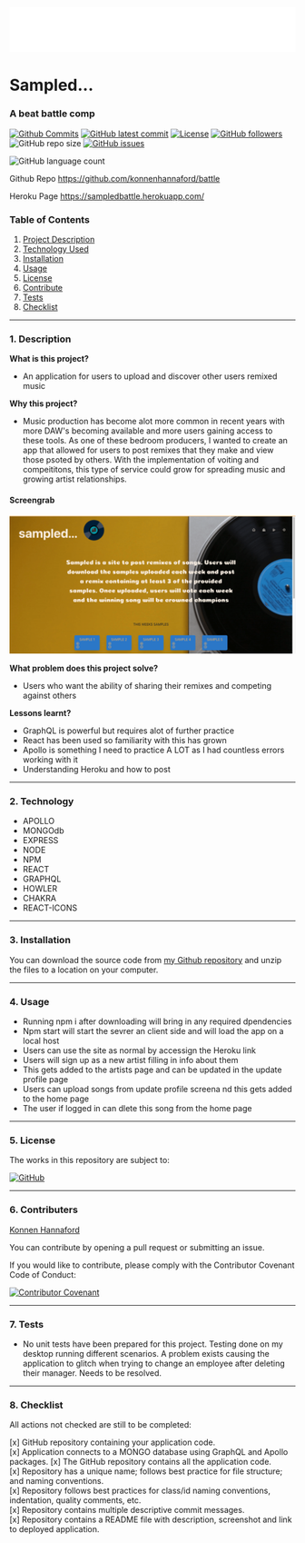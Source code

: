 ![Konnen Hannaford](./client/src/_HH_DJ2PP2.png)
# Sampled...
### A beat battle comp


[![Github Commits](https://img.shields.io/github/commit-activity/w/konnenhannaford/battle)](https://github.com/konnenhannaford/battle/commits)
[![GitHub latest commit](https://img.shields.io/github/last-commit/konnenhannaford/battle)](https://github.com/konnenhannaford/battle/branches)
[![License](https://img.shields.io/badge/License-MIT-blue.svg)](https://choosealicense.com/licenses/mit/)
[![GitHub followers](https://img.shields.io/github/followers/konnenhannaford.svg)]()
![GitHub repo size](https://img.shields.io/github/repo-size/konnenhannaford/battle)
[![GitHub issues](https://img.shields.io/github/issues/konnenhannaford/battle)](https://img.shields.io/github/issues/konnenhannaford/battle)

![GitHub language count](https://img.shields.io/github/languages/count/konnenhannaford/battle)

Github Repo
https://github.com/konnenhannaford/battle

Heroku Page
https://sampledbattle.herokuapp.com/

### Table of Contents  
  
   1. [Project Description](#1-description)
   2. [Technology Used](#2-technology)
   3. [Installation](#3-installation)
   4. [Usage](#4-usage)
   5. [License](#5-license)
   6. [Contribute](#6-how-to-contribute)
   7. [Tests](#7-tests)
   8. [Checklist](#8-checklist)

---
### 1. Description  

**What is this project?**  
* An application for users to upload and discover other users remixed music  

**Why this project?**  
* Music production has become alot more common in recent years with more DAW's becoming available and more users gaining access to these tools.  As one of these bedroom producers, I wanted to create an app that allowed for users to post remixes that they make and view those psoted by others.  With the implementation of voiting and compeititons, this type of service could grow for spreading music and growing artist relationships.  

#### Screengrab

![Screengrab](./sssite.png) 


**What problem does this project solve?**  
* Users who want the ability of sharing their remixes and competing against others


**Lessons learnt?**  
* GraphQL is powerful but requires alot of further practice 
* React has been used so familiarity with this has grown
* Apollo is something I need to practice A LOT as I had countless errors working with it
* Understanding Heroku and how to post

---
### 2. Technology

- APOLLO
- MONGOdb
- EXPRESS
- NODE
- NPM
- REACT
- GRAPHQL
- HOWLER
- CHAKRA
- REACT-ICONS

  
---
### 3. Installation 
You can download the source code from [my Github repository](https://github.com/konnenhannaford/battle) and unzip the files to a location on your computer. 

---

### 4. Usage  
- Running npm i after downloading will bring in any required dpendencies
- Npm start will start the sevrer an client side and will load the app on a local host
- Users can use the site as normal by accessign the Heroku link
- Users will sign up as a new artist filling in info about them
- This gets added to the artists page and can be updated in the update profile page
- Users can upload songs from update profile screena nd this gets added to the home page
- The user if logged in can dlete this song from the home page



---
### 5. License  
 The works in this repository are subject to:  

[![GitHub](https://img.shields.io/github/license/Mark33Mark/movie-scheduler)](doc/LICENSE.md)

---
### 6. Contributers  
[Konnen Hannaford](https://github.com/konnenhannaford)

You can contribute by opening a pull request or submitting an issue.

 If you would like to contribute, please comply with the Contributor Covenant Code of Conduct:  

[![Contributor Covenant](https://img.shields.io/badge/Contributor%20Covenant-2.1-4baaaa.svg)](doc/code_of_conduct.md)

---
### 7. Tests  
- No unit tests have been prepared for this project.  Testing done on my desktop running different scenarios.  A problem exists causing the application to glitch when trying to change an employee after deleting their manager.  Needs to be resolved.

---
### 8. Checklist  
 All actions not checked are still to be completed:

 [x]  GitHub repository containing your application code.  
 [x]  Application connects to a MONGO database using GraphQL and Apollo  packages.
 [x]  The GitHub repository contains all the application code.  
 [x]  Repository has a unique name; follows best practice for file structure; and naming conventions.  
 [x]  Repository follows best practices for class/id naming conventions, indentation, quality comments, etc.  
 [x]  Repository contains multiple descriptive commit messages.  
 [x]  Repository contains a README file with description, screenshot and link to deployed application.  

